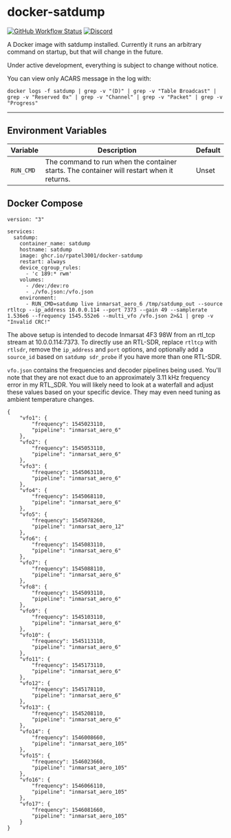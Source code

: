 # docker-satdump
[![GitHub Workflow Status](https://img.shields.io/github/actions/workflow/status/rpatel3001/docker-satdump/deploy.yml?branch=master)](https://github.com/rpatel3001/docker-satdump/actions/workflows/deploy.yml)
[![Discord](https://img.shields.io/discord/734090820684349521)](https://discord.gg/sTf9uYF)

A Docker image with satdump installed. Currently it runs an arbitrary command on startup, but that will change in the future.

Under active development, everything is subject to change without notice.

You can view only ACARS message in the log with:

```
docker logs -f satdump | grep -v "(D)" | grep -v "Table Broadcast" | grep -v "Reserved 0x" | grep -v "Channel" | grep -v "Packet" | grep -v "Progress"
```

---

## Environment Variables

| Variable | Description | Default |
|----------|-------------|---------|
| `RUN_CMD`   | The command to run when the container starts. The container will restart when it returns. | Unset |

## Docker Compose


```
version: "3"

services:
  satdump:
    container_name: satdump
    hostname: satdump
    image: ghcr.io/rpatel3001/docker-satdump
    restart: always
    device_cgroup_rules:
      - 'c 189:* rwm'
    volumes:
      - /dev:/dev:ro
      - ./vfo.json:/vfo.json
    environment:
      - RUN_CMD=satdump live inmarsat_aero_6 /tmp/satdump_out --source rtltcp --ip_address 10.0.0.114 --port 7373 --gain 49 --samplerate 1.536e6 --frequency 1545.552e6 --multi_vfo /vfo.json 2>&1 | grep -v "Invalid CRC!"
```

The above setup is intended to decode Inmarsat 4F3 98W from an rtl_tcp stream at 10.0.0.114:7373. To directly use an RTL-SDR, replace `rtltcp` with `rtlsdr`, remove the `ip_address` and `port` options, and optionally add a `source_id` based on `satdump sdr_probe` if you have more than one RTL-SDR.

`vfo.json` contains the frequencies and decoder pipelines being used. You'll note that they are not exact due to an approximately 3.11 kHz frequency error in my RTL_SDR. You will likely need to look at a waterfall and adjust these values based on your specific device. They may even need tuning as ambient temperature changes.


```
{
	"vfo1": {
		"frequency": 1545023110,
		"pipeline": "inmarsat_aero_6"
	},
	"vfo2": {
		"frequency": 1545053110,
		"pipeline": "inmarsat_aero_6"
	},
	"vfo3": {
		"frequency": 1545063110,
		"pipeline": "inmarsat_aero_6"
	},
	"vfo4": {
		"frequency": 1545068110,
		"pipeline": "inmarsat_aero_6"
	},
	"vfo5": {
		"frequency": 1545078260,
		"pipeline": "inmarsat_aero_12"
	},
	"vfo6": {
		"frequency": 1545083110,
		"pipeline": "inmarsat_aero_6"
	},
	"vfo7": {
		"frequency": 1545088110,
		"pipeline": "inmarsat_aero_6"
	},
	"vfo8": {
		"frequency": 1545093110,
		"pipeline": "inmarsat_aero_6"
	},
	"vfo9": {
		"frequency": 1545103110,
		"pipeline": "inmarsat_aero_6"
	},
	"vfo10": {
		"frequency": 1545113110,
		"pipeline": "inmarsat_aero_6"
	},
	"vfo11": {
		"frequency": 1545173110,
		"pipeline": "inmarsat_aero_6"
	},
	"vfo12": {
		"frequency": 1545178110,
		"pipeline": "inmarsat_aero_6"
	},
	"vfo13": {
		"frequency": 1545208110,
		"pipeline": "inmarsat_aero_6"
	},
	"vfo14": {
		"frequency": 1546008660,
		"pipeline": "inmarsat_aero_105"
	},
	"vfo15": {
		"frequency": 1546023660,
		"pipeline": "inmarsat_aero_105"
	},
	"vfo16": {
		"frequency": 1546066110,
		"pipeline": "inmarsat_aero_105"
	},
	"vfo17": {
		"frequency": 1546081660,
		"pipeline": "inmarsat_aero_105"
	}
}
```
